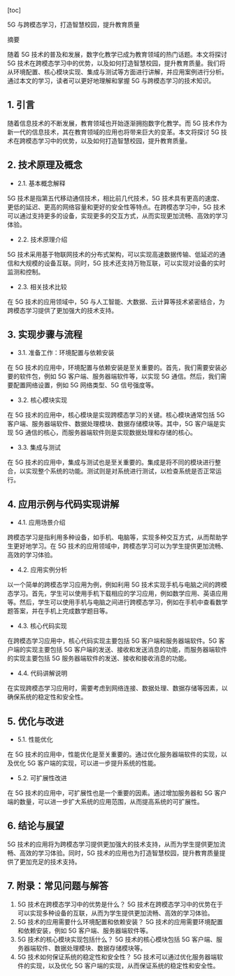 
[toc]                    
                
                
5G 与跨模态学习，打造智慧校园，提升教育质量

摘要

随着 5G 技术的普及和发展，数字化教学已成为教育领域的热门话题。本文将探讨 5G 技术在跨模态学习中的优势，以及如何打造智慧校园，提升教育质量。我们将从环境配置、核心模块实现、集成与测试等方面进行讲解，并应用案例进行分析。通过本文的学习，读者可以更好地理解和掌握 5G 与跨模态学习的技术知识。

## 1. 引言

随着信息技术的不断发展，教育领域也开始逐渐拥抱数字化教学。而 5G 技术作为新一代的信息技术，其在教育领域的应用也将带来巨大的变革。本文将探讨 5G 技术在跨模态学习中的优势，以及如何打造智慧校园，提升教育质量。

## 2. 技术原理及概念

- 2.1. 基本概念解释

5G 技术是指第五代移动通信技术，相比前几代技术，5G 技术具有更高的速度、更低的延迟、更高的网络容量和更好的安全性等特点。在跨模态学习中，5G 技术可以通过支持更多的设备，实现更多的交互方式，从而实现更加流畅、高效的学习体验。

- 2.2. 技术原理介绍

5G 技术采用基于物联网技术的分布式架构，可以实现高速数据传输、低延迟的通信和大规模的设备互联。同时，5G 技术还支持万物互联，可以实现对设备的实时监测和控制。

- 2.3. 相关技术比较

在 5G 技术的应用领域中，5G 与人工智能、大数据、云计算等技术紧密结合，为跨模态学习提供了更加强大的技术支持。

## 3. 实现步骤与流程

- 3.1. 准备工作：环境配置与依赖安装

在 5G 技术的应用中，环境配置与依赖安装是至关重要的。首先，我们需要安装必要的软件包，例如 5G 客户端、服务器端软件等，以实现 5G 通信。然后，我们需要配置网络设置，例如 5G 网络类型、5G 信号强度等。

- 3.2. 核心模块实现

在 5G 技术的应用中，核心模块是实现跨模态学习的关键。核心模块通常包括 5G 客户端、服务器端软件、数据处理模块、数据存储模块等。其中，5G 客户端是实现 5G 通信的核心，而服务器端软件则是实现数据处理和存储的核心。

- 3.3. 集成与测试

在 5G 技术的应用中，集成与测试也是至关重要的。集成是将不同的模块进行整合，以实现整个系统的功能。测试则是对系统进行测试，以检查系统是否正常运行。

## 4. 应用示例与代码实现讲解

- 4.1. 应用场景介绍

跨模态学习是指利用多种设备，如手机、电脑等，实现多种交互方式，从而帮助学生更好地学习。在 5G 技术的应用领域中，跨模态学习可以为学生提供更加流畅、高效的学习体验。

- 4.2. 应用实例分析

以一个简单的跨模态学习应用为例，例如利用 5G 技术实现手机与电脑之间的跨模态学习。首先，学生可以使用手机下载相应的学习应用，例如数学应用、英语应用等。然后，学生可以使用手机与电脑之间进行跨模态学习，例如在手机中查看数学题答案，并在手机上完成数学题目等。

- 4.3. 核心代码实现

在跨模态学习应用中，核心代码实现主要包括 5G 客户端和服务器端软件。5G 客户端的实现主要包括 5G 客户端的发送、接收和发送消息的功能，而服务器端软件的实现主要包括 5G 服务器端软件的发送、接收和接收消息的功能。

- 4.4. 代码讲解说明

在实现跨模态学习应用时，需要考虑到网络连接、数据处理、数据存储等因素，以确保系统的稳定性和安全性。

## 5. 优化与改进

- 5.1. 性能优化

在 5G 技术的应用中，性能优化是至关重要的。通过优化服务器端软件的实现，以及优化 5G 客户端的实现，可以进一步提升系统的性能。

- 5.2. 可扩展性改进

在 5G 技术的应用中，可扩展性也是一个重要的因素。通过增加服务器和 5G 客户端的数量，可以进一步扩大系统的应用范围，从而提高系统的可扩展性。

## 6. 结论与展望

5G 技术的应用将为跨模态学习提供更加强大的技术支持，从而为学生提供更加流畅、高效的学习体验。同时，5G 技术的应用也为打造智慧校园，提升教育质量提供了更加充足的技术支持。

## 7. 附录：常见问题与解答

1. 5G 技术在跨模态学习中的优势是什么？
5G 技术在跨模态学习中的优势在于可以实现多种设备的互联，从而为学生提供更加流畅、高效的学习体验。
2. 5G 技术的应用需要什么环境配置和依赖安装？
5G 技术的应用需要环境配置和依赖安装，例如 5G 客户端、服务器端软件等。
3. 5G 技术的核心模块实现包括什么？
5G 技术的核心模块包括 5G 客户端、服务器端软件、数据处理模块、数据存储模块等。
4. 5G 技术如何保证系统的稳定性和安全性？
5G 技术可以通过优化服务器端软件的实现，以及优化 5G 客户端的实现，从而保证系统的稳定性和安全性。

